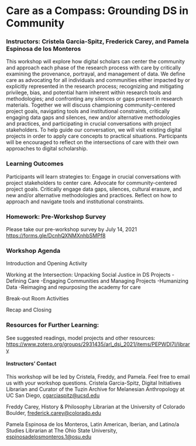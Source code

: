 # Care as a Compass: Grounding DS in Community
### Instructors: Cristela Garcia-Spitz, Frederick Carey, and Pamela Espinosa de los Monteros

This workshop will explore how digital scholars can center the community and approach each phase of the research process with care by critically examining the provenance, portrayal, and management of data. We define care as advocating for all individuals and communities either impacted by or explicitly represented in the research process; recognizing and mitigating privilege, bias, and potential harm inherent within research tools and methodologies; and confronting any silences or gaps present in research materials. Together we will discuss championing community-centered project goals, navigating tools and institutional constraints, critically engaging data gaps and silences, new and/or alternative methodologies and practices, and participating in crucial conversations with project stakeholders. To help guide our conversation, we will visit existing digital projects in order to apply care concepts to practical situations. Participants will be encouraged to reflect on the intersections of care with their own approaches to digital scholarship.

### Learning Outcomes
Participants will learn strategies to:
Engage in crucial conversations with project stakeholders to center care.
Advocate for community-centered project goals.
Critically engage data gaps, silences, cultural erasure, and new and/or alternative methodologies and practices.
Reflect on how to approach and navigate tools and institutional constraints.

### Homework: Pre-Workshop Survey 
Please take our pre-workshop survey by July 14, 2021
https://forms.gle/DcnhQXNMXnhbSMPf8

### Workshop Agenda
Introduction and Opening Activity 

Working at the Intersection: Unpacking Social Justice in DS Projects 
 -Defining Care 
 -Engaging Communities and Managing Projects
 -Humanizing Data 
 -Reimaging and repurposing the academy for care 

Break-out Room Activities

Recap and Closing

### Resources for Further Learning:
See suggested readings, model projects and other resources:
https://www.zotero.org/groups/2931435/arl_dsi_2021/items/PEPWDI7I/library


#### Instructors’ Contact
This workshop will be led by Cristela, Freddy, and Pamela. Feel free to email us with your workshop questions.
Cristela Garcia-Spitz, Digital Initiatives Librarian and Curator of the Tuzin Archive for Melanesian Anthropology at UC San Diego, cgarciaspitz@ucsd.edu

Freddy Carey, History & Philosophy Librarian at the University of Colorado Boulder, frederick.carey@colorado.edu

Pamela Espinosa de los Monteros, Latin American, Iberian, and Latino/a Studies Librarian at The Ohio State University,  espinosadelosmonteros.1@osu.edu

